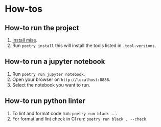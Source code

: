 # How-tos

## How-to run the project

1. [Install mise](https://mise.jdx.dev/installing-mise.html).
2. Run `poetry install` this will install the tools listed in `.tool-versions`.

## How-to run a jupyter notebook

1. Run `poetry run jupyter notebook`.
2. Open your browser on `http://localhost:8888`.
3. Select the notebook you want to run.

## How-to run python linter

1. To lint and format code run: `poetry run black .`.`.
2. For format and lint check in CI run: `poetry run black . --check`.

